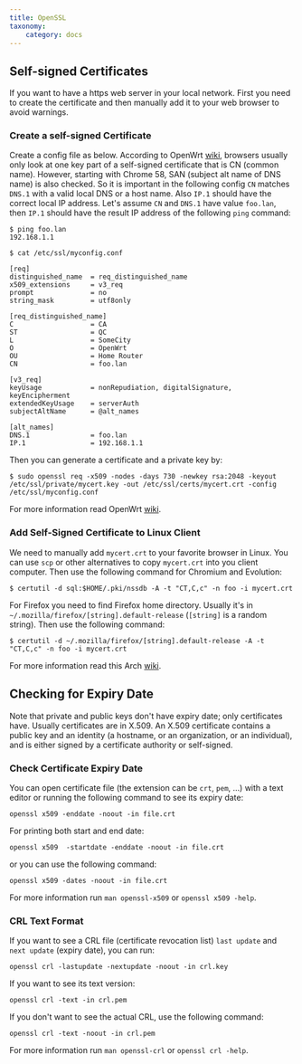 ```yaml
---
title: OpenSSL
taxonomy:
    category: docs
---
```


## Self-signed Certificates

If you want to have a https web server in your local network. First you need to create the certificate and then manually add it to your web browser to avoid warnings.

### Create a self-signed Certificate

Create a config file as below. According to OpenWrt [wiki](https://openwrt.org/docs/guide-user/luci/getting_rid_of_luci_https_certificate_warnings), browsers usually only look at one key part of a self-signed certificate that is CN (common name). However, starting with Chrome 58, SAN (subject alt name of DNS name) is also checked. So it is important in the following config `CN` matches `DNS.1` with a valid local DNS or a host name. Also `IP.1` should have the correct local IP address. Let's assume `CN` and `DNS.1` have value `foo.lan`, then `IP.1` should have the result IP address of the following `ping` command:

```
$ ping foo.lan
192.168.1.1
```

```
$ cat /etc/ssl/myconfig.conf

[req]
distinguished_name  = req_distinguished_name
x509_extensions     = v3_req
prompt              = no
string_mask         = utf8only

[req_distinguished_name]
C                   = CA
ST                  = QC
L                   = SomeCity
O                   = OpenWrt
OU                  = Home Router
CN                  = foo.lan

[v3_req]
keyUsage            = nonRepudiation, digitalSignature, keyEncipherment
extendedKeyUsage    = serverAuth
subjectAltName      = @alt_names

[alt_names]
DNS.1               = foo.lan
IP.1                = 192.168.1.1
```

Then you can generate a certificate and a private key by:

```
$ sudo openssl req -x509 -nodes -days 730 -newkey rsa:2048 -keyout /etc/ssl/private/mycert.key -out /etc/ssl/certs/mycert.crt -config /etc/ssl/myconfig.conf
```

For more information read OpenWrt [wiki](https://openwrt.org/docs/guide-user/luci/getting_rid_of_luci_https_certificate_warnings).

### Add Self-Signed Certificate to Linux Client

We need to manually add `mycert.crt` to your favorite browser in Linux. You can use `scp` or other alternatives to copy `mycert.crt` into you client computer. Then use the following command for Chromium and Evolution:

```
$ certutil -d sql:$HOME/.pki/nssdb -A -t "CT,C,c" -n foo -i mycert.crt
```

For Firefox you need to find Firefox home directory. Usually it's in `~/.mozilla/firefox/[string].default-release` (`[string]` is a random string). Then use the following command:

```
$ certutil -d ~/.mozilla/firefox/[string].default-release -A -t "CT,C,c" -n foo -i mycert.crt
```

For more information read this Arch [wiki](https://wiki.archlinux.org/title/User:Grawity/Adding_a_trusted_CA_certificate).

## Checking for Expiry Date

Note that private and public keys don't have expiry date; only certificates have. Usually certificates are in X.509. An X.509 certificate contains a public key and an identity (a hostname, or an organization, or an individual), and is either signed by a certificate authority or self-signed.

### Check Certificate Expiry Date

You can open certificate  file (the extension can be `crt`, `pem`, ...)  with a text editor or running the following command to see its expiry date:

```
openssl x509 -enddate -noout -in file.crt
```

For printing both start and  end date:

```
openssl x509  -startdate -enddate -noout -in file.crt
```

or you can use the following command:

```
openssl x509 -dates -noout -in file.crt
```

For more information run `man openssl-x509` or `openssl x509 -help`.

### CRL Text Format
 
If you want to see a CRL file (certificate revocation list) `last update` and `next update` (expiry date), you can run:

```
openssl crl -lastupdate -nextupdate -noout -in crl.key

```

If you want to see its text version:

```
openssl crl -text -in crl.pem
```

If you don't want to see the actual CRL, use the following command:

```
openssl crl -text -noout -in crl.pem
```

For more information run `man openssl-crl` or `openssl crl -help`.
